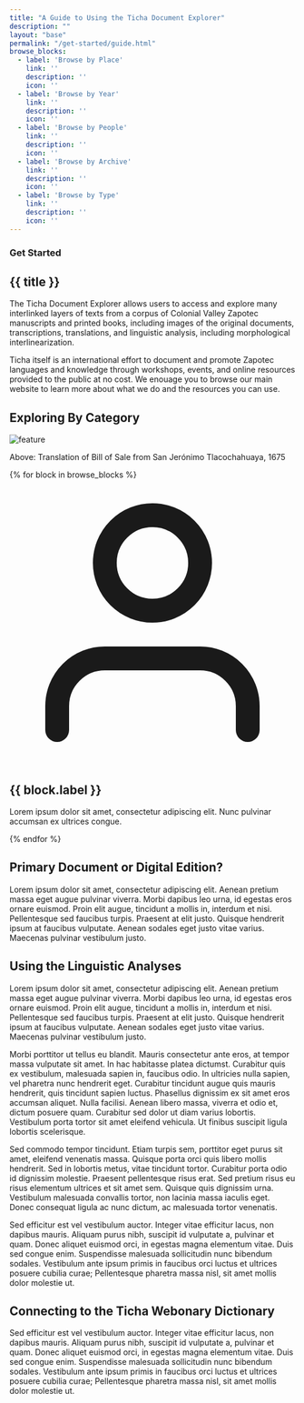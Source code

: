 ```yaml
---
title: "A Guide to Using the Ticha Document Explorer"
description: ""
layout: "base"
permalink: "/get-started/guide.html"
browse_blocks:
  - label: 'Browse by Place'
    link: ''
    description: ''
    icon: ''
  - label: 'Browse by Year'
    link: ''
    description: ''
    icon: ''
  - label: 'Browse by People'
    link: ''
    description: ''
    icon: ''
  - label: 'Browse by Archive'
    link: ''
    description: ''
    icon: ''
  - label: 'Browse by Type'
    link: ''
    description: ''
    icon: ''
---
```

<section class="text-gray-600 body-font">
  <div class="lg:container px-5 py-24 mx-auto">
    <div class="flex flex-wrap w-full mb-20">
      <div class="lg:w-1/2 w-full mb-6 lg:mb-0">
        <h3 class="text-xs text-red-700 tracking-widest font-medium title-font mb-1 uppercase">Get Started</h3>
        <h1 class="sm:text-3xl text-2xl font-medium title-font mb-2 text-gray-900">{{ title }}</h1>
        <div class="h-1 w-20 bg-red-700 rounded mt-4"></div>
      </div>
      <div class="lg:w-1/2 w-full lg:pl-6">
        <p class="leading-relaxed text-gray-500 mb-2">The Ticha Document Explorer allows users to access and explore many interlinked layers of texts from a corpus of Colonial Valley Zapotec manuscripts and printed books, including images of the original documents, transcriptions, translations, and linguistic analysis, including morphological interlinearization.</p>
        <p class="leading-relaxed text-gray-500 mb-2">Ticha itself is an international effort to document and promote Zapotec languages and knowledge through workshops, events, and online resources provided to the public at no cost. We enouage you to browse our main website to learn more about what we do and the resources you can use.</p>
      </div>
    </div>
    <div class="my-6">
      <h2 class="md:text-2xl text-xl font-medium title-font text-gray-900">Exploring By Category</h2>
    </div>
    <div class="lg:container mx-auto flex flex-wrap mb-12">
      <div class="lg:w-1/2 w-full mb-10 lg:mb-0 rounded-lg overflow-hidden">
        <img alt="feature" class="object-cover object-center w-full" src="https://dummyimage.com/460x500">
        <p class="text-xs text-red-700 tracking-widest font-medium title-font my-2 uppercase">Above: Translation of Bill of Sale from San Jerónimo Tlacochahuaya, 1675</p>
      </div>
      <div class="flex flex-col flex-wrap lg:py-6 -mb-10 lg:w-1/2 lg:pl-12 lg:text-left text-center">
        {% for block in browse_blocks %}
        <div class="flex flex-col mb-10 lg:items-start items-center">
          <div class="flex-grow">
            <div class="flex items-baseline">
              <div class="w-6 h-6 inline-flex items-center justify-center rounded-full bg-red-100 text-red-700 mr-2 float-left">
                <svg fill="none" stroke="currentColor" stroke-linecap="round" stroke-linejoin="round" stroke-width="2" class="w-3 h-3" viewBox="0 0 24 24"><path d="M20 21v-2a4 4 0 00-4-4H8a4 4 0 00-4 4v2"></path><circle cx="12" cy="7" r="4"></circle></svg>
              </div>
              <h2 class="text-gray-900 text-lg title-font font-medium mb-3">{{ block.label }}</h2>
            </div>
            <p class="leading-relaxed text-sm">Lorem ipsum dolor sit amet, consectetur adipiscing elit. Nunc pulvinar accumsan ex ultrices congue.</p>
          </div>
        </div>
        {% endfor %}
      </div>
    </div>
    <div class="my-6">
      <h2 class="md:text-2xl text-xl font-medium title-font text-gray-900">Primary Document or Digital Edition?</h2>
    </div>
    <div class="max-w-[75ch]">
      <p class="leading-relaxed text-gray-500 mb-2">Lorem ipsum dolor sit amet, consectetur adipiscing elit. Aenean pretium massa eget augue pulvinar viverra. Morbi dapibus leo urna, id egestas eros ornare euismod. Proin elit augue, tincidunt a mollis in, interdum et nisi. Pellentesque sed faucibus turpis. Praesent at elit justo. Quisque hendrerit ipsum at faucibus vulputate. Aenean sodales eget justo vitae varius. Maecenas pulvinar vestibulum justo.</p>
    </div>
    <div class="mt-12 mb-6">
      <h2 class="md:text-2xl text-xl font-medium title-font text-gray-900">Using the Linguistic Analyses</h2>
    </div>
    <div class="max-w-[75ch]">
      <p class="leading-relaxed text-gray-500 mb-2">Lorem ipsum dolor sit amet, consectetur adipiscing elit. Aenean pretium massa eget augue pulvinar viverra. Morbi dapibus leo urna, id egestas eros ornare euismod. Proin elit augue, tincidunt a mollis in, interdum et nisi. Pellentesque sed faucibus turpis. Praesent at elit justo. Quisque hendrerit ipsum at faucibus vulputate. Aenean sodales eget justo vitae varius. Maecenas pulvinar vestibulum justo.</p>
      <p class="leading-relaxed text-gray-500 mb-2">Morbi porttitor ut tellus eu blandit. Mauris consectetur ante eros, at tempor massa vulputate sit amet. In hac habitasse platea dictumst. Curabitur quis ex vestibulum, malesuada sapien in, faucibus odio. In ultricies nulla sapien, vel pharetra nunc hendrerit eget. Curabitur tincidunt augue quis mauris hendrerit, quis tincidunt sapien luctus. Phasellus dignissim ex sit amet eros accumsan aliquet. Nulla facilisi. Aenean libero massa, viverra et odio et, dictum posuere quam. Curabitur sed dolor ut diam varius lobortis. Vestibulum porta tortor sit amet eleifend vehicula. Ut finibus suscipit ligula lobortis scelerisque.</p>
      <p class="leading-relaxed text-gray-500 mb-2">Sed commodo tempor tincidunt. Etiam turpis sem, porttitor eget purus sit amet, eleifend venenatis massa. Quisque porta orci quis libero mollis hendrerit. Sed in lobortis metus, vitae tincidunt tortor. Curabitur porta odio id dignissim molestie. Praesent pellentesque risus erat. Sed pretium risus eu risus elementum ultrices et sit amet sem. Quisque quis dignissim urna. Vestibulum malesuada convallis tortor, non lacinia massa iaculis eget. Donec consequat ligula ac nunc dictum, ac malesuada tortor venenatis.</p>
      <p class="leading-relaxed text-gray-500 mb-2">Sed efficitur est vel vestibulum auctor. Integer vitae efficitur lacus, non dapibus mauris. Aliquam purus nibh, suscipit id vulputate a, pulvinar et quam. Donec aliquet euismod orci, in egestas magna elementum vitae. Duis sed congue enim. Suspendisse malesuada sollicitudin nunc bibendum sodales. Vestibulum ante ipsum primis in faucibus orci luctus et ultrices posuere cubilia curae; Pellentesque pharetra massa nisl, sit amet mollis dolor molestie ut. </p>
    </div>
    <div class="mt-12 mb-6">
      <h2 class="md:text-2xl text-xl font-medium title-font text-gray-900">Connecting to the Ticha Webonary Dictionary</h2>
    </div>
    <div class="max-w-[75ch]">
      <p class="leading-relaxed text-gray-500 mb-2">Sed efficitur est vel vestibulum auctor. Integer vitae efficitur lacus, non dapibus mauris. Aliquam purus nibh, suscipit id vulputate a, pulvinar et quam. Donec aliquet euismod orci, in egestas magna elementum vitae. Duis sed congue enim. Suspendisse malesuada sollicitudin nunc bibendum sodales. Vestibulum ante ipsum primis in faucibus orci luctus et ultrices posuere cubilia curae; Pellentesque pharetra massa nisl, sit amet mollis dolor molestie ut. </p>
    </div>
  </div>
</section>
